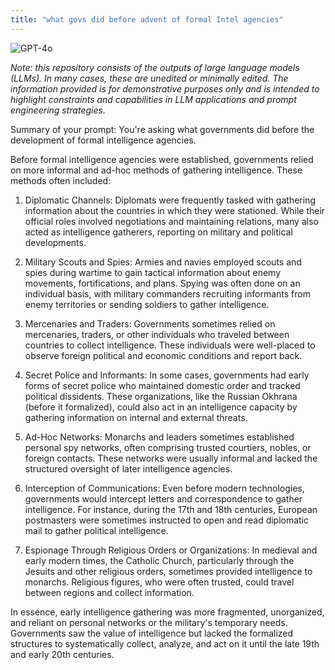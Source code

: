 ```yaml
---
title: "what govs did before advent of formal Intel agencies"
---
```

![GPT-4o](https://img.shields.io/badge/GPT--4o-3333FF?style=for-the-badge&logo=openai&logoColor=white)



*Note: this repository consists of the outputs of large language models (LLMs). In many cases, these are unedited or minimally edited. The information provided is for demonstrative purposes only and is intended to highlight constraints and capabilities in LLM applications and prompt engineering strategies.*


Summary of your prompt: You're asking what governments did before the development of formal intelligence agencies.

Before formal intelligence agencies were established, governments relied on more informal and ad-hoc methods of gathering intelligence. These methods often included:

1. Diplomatic Channels: Diplomats were frequently tasked with gathering information about the countries in which they were stationed. While their official roles involved negotiations and maintaining relations, many also acted as intelligence gatherers, reporting on military and political developments.


2. Military Scouts and Spies: Armies and navies employed scouts and spies during wartime to gain tactical information about enemy movements, fortifications, and plans. Spying was often done on an individual basis, with military commanders recruiting informants from enemy territories or sending soldiers to gather intelligence.


3. Mercenaries and Traders: Governments sometimes relied on mercenaries, traders, or other individuals who traveled between countries to collect intelligence. These individuals were well-placed to observe foreign political and economic conditions and report back.


4. Secret Police and Informants: In some cases, governments had early forms of secret police who maintained domestic order and tracked political dissidents. These organizations, like the Russian Okhrana (before it formalized), could also act in an intelligence capacity by gathering information on internal and external threats.


5. Ad-Hoc Networks: Monarchs and leaders sometimes established personal spy networks, often comprising trusted courtiers, nobles, or foreign contacts. These networks were usually informal and lacked the structured oversight of later intelligence agencies.


6. Interception of Communications: Even before modern technologies, governments would intercept letters and correspondence to gather intelligence. For instance, during the 17th and 18th centuries, European postmasters were sometimes instructed to open and read diplomatic mail to gather political intelligence.


7. Espionage Through Religious Orders or Organizations: In medieval and early modern times, the Catholic Church, particularly through the Jesuits and other religious orders, sometimes provided intelligence to monarchs. Religious figures, who were often trusted, could travel between regions and collect information.

In essence, early intelligence gathering was more fragmented, unorganized, and reliant on personal networks or the military's temporary needs. Governments saw the value of intelligence but lacked the formalized structures to systematically collect, analyze, and act on it until the late 19th and early 20th centuries.

